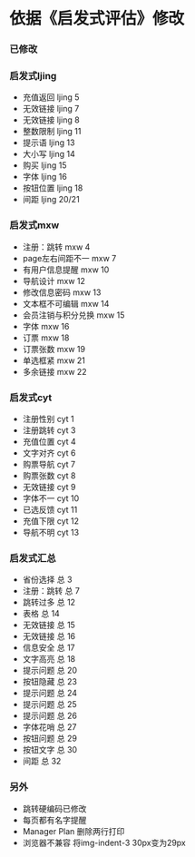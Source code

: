 # 依据《启发式评估》修改

### 已修改

### 启发式ljing
+ 充值返回  ljing 5
+ 无效链接  ljing 7
+ 无效链接  ljing 8
+ 整数限制  ljing 11
+ 提示语    ljing 13
+ 大小写    ljing 14
+ 购买      ljing 15
+ 字体      ljing 16
+ 按钮位置  ljing 18
+ 间距      ljing 20/21

### 启发式mxw
+ 注册：跳转        mxw 4
+ page左右间距不一  mxw 7
+ 有用户信息提醒    mxw 10
+ 导航设计          mxw 12
+ 修改信息密码      mxw 13
+ 文本框不可编辑    mxw 14
+ 会员注销与积分兑换   mxw 15
+ 字体      mxw 16
+ 订票      mxw 18
+ 订票张数  mxw 19
+ 单选框紧  mxw 21
+ 多余链接  mxw 22

### 启发式cyt
+ 注册性别  cyt 1
+ 注册跳转  cyt 3
+ 充值位置  cyt 4
+ 文字对齐  cyt 6
+ 购票导航  cyt 7
+ 购票张数  cyt 8
+ 无效链接  cyt 9
+ 字体不一  cyt 10
+ 已选反馈  cyt 11
+ 充值下限  cyt 12
+ 导航不明  cyt 13

### 启发式汇总
+ 省份选择    总 3
+ 注册：跳转  总 7
+ 跳转过多    总 12
+ 表格        总 14
+ 无效链接    总 15
+ 无效链接    总 16
+ 信息安全    总 17
+ 文字高亮    总 18
+ 提示问题    总 20
+ 按钮隐藏    总 23
+ 提示问题    总 24
+ 提示问题    总 25
+ 提示问题    总 26
+ 字体花哨    总 27
+ 按钮问题    总 29
+ 按钮文字    总 30
+ 间距        总 32


### 另外
+ 跳转硬编码已修改
+ 每页都有名字提醒
+ Manager Plan 删除两行打印
+ 浏览器不兼容  将img-indent-3  30px变为29px

